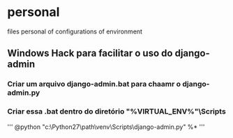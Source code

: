 personal
========

files personal of configurations of environment

## Windows Hack para facilitar o uso do <b>django-admin</b>
### Criar um arquivo django-admin.bat para chaamr o django-admin.py
### Criar essa .bat dentro do diretório "%VIRTUAL_ENV%"\Scripts
'''
@python "c:\Python27\path\venv\Scripts\django-admin.py" %* 
'''
